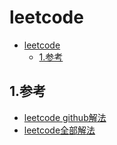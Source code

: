 # leetcode

<!-- TOC -->

- [leetcode](#leetcode)
  - [1.参考](#1%e5%8f%82%e8%80%83)

<!-- /TOC -->

## 1.参考

- [leetcode github解法](https://github.com/azl397985856/leetcode)
- [leetcode全部解法](https://github.com/csujedihy/lc-all-solutions)
